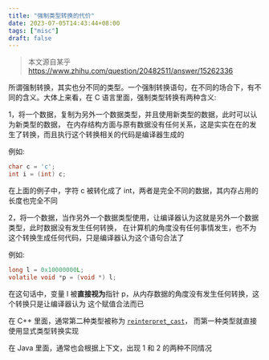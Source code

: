 ```yaml
---
title: "强制类型转换的代价"
date: 2023-07-05T14:43:44+08:00
tags: ["misc"]
draft: false
---
```


> 本文源自某乎 https://www.zhihu.com/question/20482511/answer/15262336

所谓强制转换，其实也分不同的类型。一个强制转换语句，在不同的场合下，有不同的含义。大体上来看，在 C
语言里面，强制类型转换有两种含义:

1，将一个数据，复制为另外一个数据类型，并且使用新类型的数据，此时可以认为新类型的数据，
在内存结构方面与原有数据没有任何关系，这是实实在在的发生了转换，而且执行这个转换相关的代码是编译器生成的

例如:

```c
char c = 'c';
int i = (int) c;
```

在上面的例子中，字符 c 被转化成了 int，两者是完全不同的数据，其内存占用的长度也完全不同

2，将一个数据，当作另外一个数据类型使用，让编译器认为这就是另外一个数据类型，此时数据没有发生任何转换，
在计算机的角度没有任何事情发生，也不为这个转换生成任何代码，只是编译器认为这个语句合法了

例如:

```c
long l = 0x10000000L;
volatile void *p = (void *) l;
```

在这句话中，变量 l 被**直接视为**指针 p，从内存数据的角度没有发生任何转换，这个转换只是让编译器认为
这个赋值合法而已

在 C++ 里面，通常第二种类型被称为
[`reinterpret_cast`](https://en.cppreference.com/w/cpp/language/reinterpret_cast)，
而第一种类型就直接使用显式类型转换实现

在 Java 里面，通常也会根据上下文，出现 1 和 2 的两种不同情况

